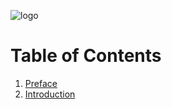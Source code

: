![logo](https://i.imgur.com/BCBG46A.png)

# Table of Contents
1. [Preface](../master/Preface.md)
2. [Introduction](../master/Introduction.md)

